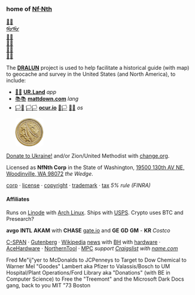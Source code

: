 
### home of [Nf·Nth](https://github.com/nfnth)

[🙂🙂](https://xn--938ha.ws)<br/>
[👓👓](http://xn--4p8ha.ws)<br/>
[🧤🧤](http://xn--uv9ha.ws)<br/>
[👖👖](http://xn--7p8ha.ws)<br/>
[🧦🧦](http://xn--wv9ha.ws)<br/>
[👟👟](http://xn--hq8ha.ws)

The **[DRALUN](https://dralun.com)** project is used to help facilitate a historical guide (with map) to geocache and survey in the United States (and North America), to include:

- [🌳🌳](https://xn--wh8ha.ws) **[UR.Land](https://ur.land)** *app*
- [📚📚](https://xn--zt8ha.ws) **[mattdown.com](https://mattdown.com)** *lang*
- [🏳🏴](https://xn--en8hc.ws) [🏳🏳](https://xn--en8ha.ws) **[ocur.io](https://ocur.io)** [🏴🏳](https://xn--en8hb.ws) [🏴🏴](https://xn--fn8ha.ws) *os*

<a href="https://buy.stripe.com/5kA4hL5NB6Qv7Ty5kk" target="_blank"><img style="margin-left:24px; width:75px; border-radius:5px;" src="res/img/coin.jpg" alt="Purchase NfNth Collectible" /></a>

[Donate to Ukraine!](https://engine.presearch.org/search?q=donate+to+ukraine) and/or Zion/United Methodist with [change.org](https://www.change.org/).

Licensed as **NfNth Corp** in the State of Washington, [19500 130th AV NE, Woodinville, WA 98072](https://www.mapbox.com) *the Wedge*.

[corp](https://ccfs.sos.wa.gov/#/Dashboard) · [license](https://secure.dor.wa.gov/) · [copyright](https://eco.copyright.gov) · [trademark](https://www.uspto.gov/) · [tax](https://blue.kingcounty.com/Assessor/eRealProperty/Dashboard.aspx?ParcelNbr=1428900123) *5% rule (FINRA)*

#### Affiliates

Runs on [Linode](https://cloud.linode.com) with [Arch Linux](https://archlinux.org). Ships with [USPS](https://www.usps.com/business/web-tools-apis/documentation-updates.htm). Crypto uses BTC and Presearch?

**avgo** **INTL** **AKAM** with **CHASE** [gate.io](https://gate.io) and **GE** **GD** **GM** - **KR** *Costco*

[C-SPAN](https://www.c-span.org) · [Gutenberg](http://www.gutenberg.org) · [Wikipedia](https://www.wikipedia.org/wiki/Special:Random) [news](https://wikipedia.org/wiki/Main_Page) with [BH](https://www.bhphotovideo.com/) with [hardware](https://www.made-in-china.com/products-search/hot-china-products/Intel_Tablet.html) · [AceHardware](https://www.acehardware.com/) · [NorthernTool](https://www.northerntool.com/) · [MPC](https://www.makeplayingcards.com) *support [Craigslist](https://craigslist.com) with [name.com](https://name.com)*

Fred Me"ij"yer to McDonalds to JCPenneys to Target to Dow Chemical to Warner Mel "Goodes" Lambert aka Pfizer to Valassis/Bosch to UM Hospital/Plant Operations/Ford Library aka "Donations" (with BE in Computer Science) to Free the "Treemont" and the Microsoft Dark Docs gang, back to you MIT "73 Boston
